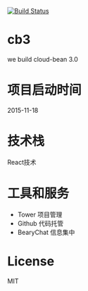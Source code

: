 [![Build Status](https://travis-ci.org/cloud-bean/cb3.svg?branch=master)](https://travis-ci.org/cloud-bean/cb3)

# cb3
we build cloud-bean 3.0

# 项目启动时间
2015-11-18

# 技术栈
React技术

# 工具和服务
* Tower 项目管理
* Github 代码托管
* BearyChat 信息集中

# License
MIT
